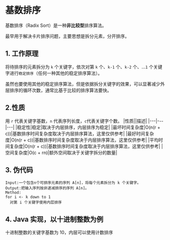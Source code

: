 # 基数排序
基数排序（Radix Sort）是一种**非比较型**排序算法。

最早用于解决卡片排序问题，主要思想是拆分元素，分开排序。

## 1. 工作原理
将待排序的元素拆分为 `k` 个关键字，依次对第 `k` 个、`k-1` 个、`k-2` 个、...`1` 个关键字进行`稳定排序`（任何一种其他的稳定排序算法）。

虽然也要使用其他的稳定排序算法，但是依据拆分关键字的效果，可以显著减少外层排序的循环次数，通常比基于比较的排序算法要快。

## 2.性质
用 `r` 代表关键字基数，`n` 代表序列长度，`c`代表关键字个数。
|性质||描述|
|---|---|---|
|稳定性|稳定|取决于内层排序，内层排序为稳定|
|最坏时间复杂度|O(n(r + c))|基数排序时间复杂度取决于内层排序算法，这里仅供参考|
|最好时间复杂度|O(n(r + c))|基数排序时间复杂度取决于内层排序算法，这里仅供参考|
|平均时间复杂度|O(n(r + c))|基数排序时间复杂度取决于内层排序算法，这里仅供参考|
|空间复杂度|O(c + rn)|额外空间取决于关键字拆分的数量|

## 3. 伪代码
```
Input:一个包含n个可排序元素的序列 A[n]，将每个元素拆分为 k 个关键字。
Output:把输入序列按非递减排序的序列 A[n]。
Method:
for i <- k down to 1
  对第 i 个关键字使用内层排序 
```

## 4. Java 实现，以十进制整数为例
十进制整数的关键字基数为 10，内层可以使用计数排序
```

```
